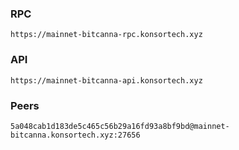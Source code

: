 ### RPC
```
https://mainnet-bitcanna-rpc.konsortech.xyz
```

### API
```
https://mainnet-bitcanna-api.konsortech.xyz
```

### Peers
```
5a048cab1d183de5c465c56b29a16fd93a8bf9bd@mainnet-bitcanna.konsortech.xyz:27656
```
